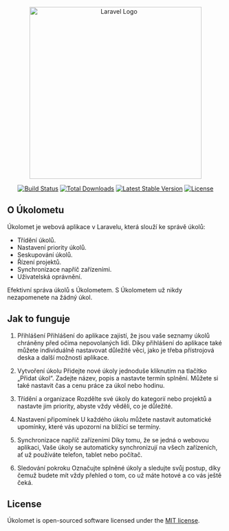 <p align="center"><a href="https://laravel.com" target="_blank"><img src="https://raw.githubusercontent.com/laravel/art/master/logo-lockup/5%20SVG/2%20CMYK/1%20Full%20Color/laravel-logolockup-cmyk-red.svg" width="400" alt="Laravel Logo"></a></p>

<p align="center">
<a href="https://github.com/laravel/framework/actions"><img src="https://github.com/laravel/framework/workflows/tests/badge.svg" alt="Build Status"></a>
<a href="https://packagist.org/packages/laravel/framework"><img src="https://img.shields.io/packagist/dt/laravel/framework" alt="Total Downloads"></a>
<a href="https://packagist.org/packages/laravel/framework"><img src="https://img.shields.io/packagist/v/laravel/framework" alt="Latest Stable Version"></a>
<a href="https://packagist.org/packages/laravel/framework"><img src="https://img.shields.io/packagist/l/laravel/framework" alt="License"></a>
</p>

## O Úkolometu

Úkolomet je webová aplikace v Laravelu, která slouží ke správě úkolů:

- Třídění úkolů.
- Nastavení priority úkolů.
- Seskupování úkolů.
- Řízení projektů.
- Synchronizace napříč zařízeními.
- Uživatelská oprávnění.

Efektivní správa úkolů s Úkolometem. S Úkolometem už nikdy nezapomenete na žádný úkol.

## Jak to funguje

1. Přihlášení
    Přihlášení do aplikace zajistí, že jsou vaše seznamy úkolů chráněny před očima nepovolaných lidí. Díky přihlášení do aplikace také můžete individuálně nastavovat důležité věci, jako je třeba přístrojová deska a další možnosti aplikace.

2. Vytvoření úkolu
    Přidejte nové úkoly jednoduše kliknutím na tlačítko „Přidat úkol“. Zadejte název, popis a nastavte termín splnění. Můžete si také nastavit čas a cenu práce za úkol nebo hodinu.

3. Třídění a organizace
    Rozdělte své úkoly do kategorií nebo projektů a nastavte jim priority, abyste vždy věděli, co je důležité.

4. Nastavení připomínek
    U každého úkolu můžete nastavit automatické upomínky, které vás upozorní na blížící se termíny.

5. Synchronizace napříč zařízeními
    Díky tomu, že se jedná o webovou aplikaci, Vaše úkoly se automaticky synchronizují na všech zařízeních, ať už používáte telefon, tablet nebo počítač.

6. Sledování pokroku
    Označujte splněné úkoly a sledujte svůj postup, díky čemuž budete mít vždy přehled o tom, co už máte hotové a co vás ještě čeká.

## License

Úkolomet is open-sourced software licensed under the [MIT license](https://opensource.org/licenses/MIT).
